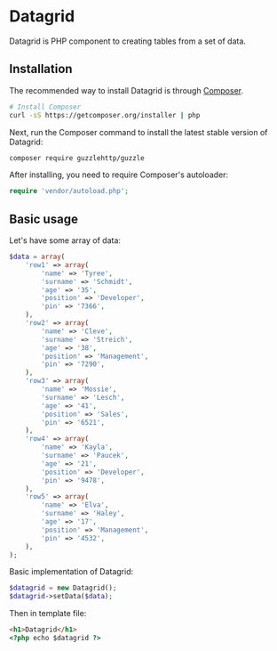 # Datagrid

Datagrid is PHP component to creating tables from a set of data.

## Installation

The recommended way to install Datagrid is through
[Composer](http://getcomposer.org).

```bash
# Install Composer
curl -sS https://getcomposer.org/installer | php
```

Next, run the Composer command to install the latest stable version of Datagrid:

```bash
composer require guzzlehttp/guzzle
```

After installing, you need to require Composer's autoloader:

```php
require 'vendor/autoload.php';
```

## Basic usage

Let's have some array of data:
```php
$data = array(
    'row1' => array(
        'name' => 'Tyree',
        'surname' => 'Schmidt',
        'age' => '35',
        'position' => 'Developer',
        'pin' => '7366',
    ),
    'row2' => array(
        'name' => 'Cleve',
        'surname' => 'Streich',
        'age' => '38',
        'position' => 'Management',
        'pin' => '7290',
    ),
    'row3' => array(
        'name' => 'Mossie',
        'surname' => 'Lesch',
        'age' => '41',
        'position' => 'Sales',
        'pin' => '6521',
    ),
    'row4' => array(
        'name' => 'Kayla',
        'surname' => 'Paucek',
        'age' => '21',
        'position' => 'Developer',
        'pin' => '9478',
    ),
    'row5' => array(
        'name' => 'Elva',
        'surname' => 'Haley',
        'age' => '17',
        'position' => 'Management',
        'pin' => '4532',
    ),
);
```

Basic implementation of Datagrid:
```php
$datagrid = new Datagrid();
$datagrid->setData($data);
```

Then in template file:
```html
<h1>Datagrid</h1>
<?php echo $datagrid ?>
```
